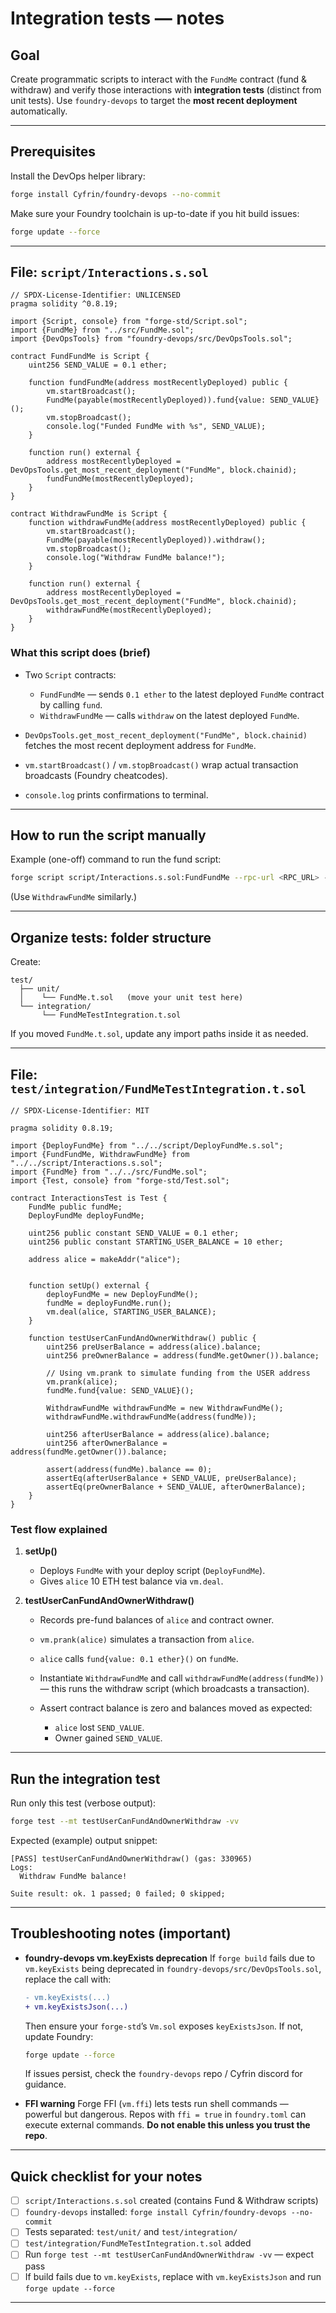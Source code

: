 
# Integration tests — notes

## Goal

Create programmatic scripts to interact with the `FundMe` contract (fund & withdraw) and verify those interactions with **integration tests** (distinct from unit tests). Use `foundry-devops` to target the **most recent deployment** automatically.

---

## Prerequisites

Install the DevOps helper library:

```bash
forge install Cyfrin/foundry-devops --no-commit
```

Make sure your Foundry toolchain is up-to-date if you hit build issues:

```bash
forge update --force
```

---

## File: `script/Interactions.s.sol`

```solidity
// SPDX-License-Identifier: UNLICENSED
pragma solidity ^0.8.19;

import {Script, console} from "forge-std/Script.sol";
import {FundMe} from "../src/FundMe.sol";
import {DevOpsTools} from "foundry-devops/src/DevOpsTools.sol";

contract FundFundMe is Script {
    uint256 SEND_VALUE = 0.1 ether;

    function fundFundMe(address mostRecentlyDeployed) public {
        vm.startBroadcast();
        FundMe(payable(mostRecentlyDeployed)).fund{value: SEND_VALUE}();
        vm.stopBroadcast();
        console.log("Funded FundMe with %s", SEND_VALUE);
    }

    function run() external {
        address mostRecentlyDeployed = DevOpsTools.get_most_recent_deployment("FundMe", block.chainid);
        fundFundMe(mostRecentlyDeployed);
    }
}

contract WithdrawFundMe is Script {
    function withdrawFundMe(address mostRecentlyDeployed) public {
        vm.startBroadcast();
        FundMe(payable(mostRecentlyDeployed)).withdraw();
        vm.stopBroadcast();
        console.log("Withdraw FundMe balance!");
    }

    function run() external {
        address mostRecentlyDeployed = DevOpsTools.get_most_recent_deployment("FundMe", block.chainid);
        withdrawFundMe(mostRecentlyDeployed);
    }
}
```

### What this script does (brief)

* Two `Script` contracts:

  * `FundFundMe` — sends `0.1 ether` to the latest deployed `FundMe` contract by calling `fund`.
  * `WithdrawFundMe` — calls `withdraw` on the latest deployed `FundMe`.
* `DevOpsTools.get_most_recent_deployment("FundMe", block.chainid)` fetches the most recent deployment address for `FundMe`.
* `vm.startBroadcast()` / `vm.stopBroadcast()` wrap actual transaction broadcasts (Foundry cheatcodes).
* `console.log` prints confirmations to terminal.

---

## How to run the script manually

Example (one-off) command to run the fund script:

```bash
forge script script/Interactions.s.sol:FundFundMe --rpc-url <RPC_URL> --private-key <PRIVATE_KEY> --broadcast
```

(Use `WithdrawFundMe` similarly.)

---

## Organize tests: folder structure

Create:

```
test/
  ├── unit/
  │    └── FundMe.t.sol   (move your unit test here)
  └── integration/
       └── FundMeTestIntegration.t.sol
```

If you moved `FundMe.t.sol`, update any import paths inside it as needed.

---

## File: `test/integration/FundMeTestIntegration.t.sol`

```solidity
// SPDX-License-Identifier: MIT

pragma solidity 0.8.19;

import {DeployFundMe} from "../../script/DeployFundMe.s.sol";
import {FundFundMe, WithdrawFundMe} from "../../script/Interactions.s.sol";
import {FundMe} from "../../src/FundMe.sol";
import {Test, console} from "forge-std/Test.sol";

contract InteractionsTest is Test {
    FundMe public fundMe;
    DeployFundMe deployFundMe;

    uint256 public constant SEND_VALUE = 0.1 ether;
    uint256 public constant STARTING_USER_BALANCE = 10 ether;

    address alice = makeAddr("alice");


    function setUp() external {
        deployFundMe = new DeployFundMe();
        fundMe = deployFundMe.run();
        vm.deal(alice, STARTING_USER_BALANCE);
    }

    function testUserCanFundAndOwnerWithdraw() public {
        uint256 preUserBalance = address(alice).balance;
        uint256 preOwnerBalance = address(fundMe.getOwner()).balance;

        // Using vm.prank to simulate funding from the USER address
        vm.prank(alice);
        fundMe.fund{value: SEND_VALUE}();

        WithdrawFundMe withdrawFundMe = new WithdrawFundMe();
        withdrawFundMe.withdrawFundMe(address(fundMe));

        uint256 afterUserBalance = address(alice).balance;
        uint256 afterOwnerBalance = address(fundMe.getOwner()).balance;

        assert(address(fundMe).balance == 0);
        assertEq(afterUserBalance + SEND_VALUE, preUserBalance);
        assertEq(preOwnerBalance + SEND_VALUE, afterOwnerBalance);
    }
}
```

### Test flow explained

1. **setUp()**

   * Deploys `FundMe` with your deploy script (`DeployFundMe`).
   * Gives `alice` 10 ETH test balance via `vm.deal`.

2. **testUserCanFundAndOwnerWithdraw()**

   * Records pre-fund balances of `alice` and contract owner.
   * `vm.prank(alice)` simulates a transaction from `alice`.
   * `alice` calls `fund{value: 0.1 ether}()` on `fundMe`.
   * Instantiate `WithdrawFundMe` and call `withdrawFundMe(address(fundMe))` — this runs the withdraw script (which broadcasts a transaction).
   * Assert contract balance is zero and balances moved as expected:

     * `alice` lost `SEND_VALUE`.
     * Owner gained `SEND_VALUE`.

---

## Run the integration test

Run only this test (verbose output):

```bash
forge test --mt testUserCanFundAndOwnerWithdraw -vv
```

Expected (example) output snippet:

```
[PASS] testUserCanFundAndOwnerWithdraw() (gas: 330965)
Logs:
  Withdraw FundMe balance!

Suite result: ok. 1 passed; 0 failed; 0 skipped;
```

---

## Troubleshooting notes (important)

* **foundry-devops vm.keyExists deprecation**
  If `forge build` fails due to `vm.keyExists` being deprecated in `foundry-devops/src/DevOpsTools.sol`, replace the call with:

  ```diff
  - vm.keyExists(...)
  + vm.keyExistsJson(...)
  ```

  Then ensure your `forge-std`’s `Vm.sol` exposes `keyExistsJson`. If not, update Foundry:

  ```bash
  forge update --force
  ```

  If issues persist, check the `foundry-devops` repo / Cyfrin discord for guidance.

* **FFI warning**
  Forge FFI (`vm.ffi`) lets tests run shell commands — powerful but dangerous. Repos with `ffi = true` in `foundry.toml` can execute external commands. **Do not enable this unless you trust the repo**.

---

## Quick checklist for your notes

* [ ] `script/Interactions.s.sol` created (contains Fund & Withdraw scripts)
* [ ] `foundry-devops` installed: `forge install Cyfrin/foundry-devops --no-commit`
* [ ] Tests separated: `test/unit/` and `test/integration/`
* [ ] `test/integration/FundMeTestIntegration.t.sol` added
* [ ] Run `forge test --mt testUserCanFundAndOwnerWithdraw -vv` — expect pass
* [ ] If build fails due to `vm.keyExists`, replace with `vm.keyExistsJson` and run `forge update --force`

---
